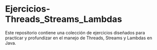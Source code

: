 # Ejercicios-Threads_Streams_Lambdas
Este repositorio contiene una colección de ejercicios diseñados para practicar y profundizar en el manejo de Threads, Streams y Lambdas en Java.
